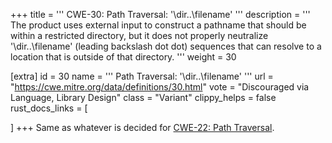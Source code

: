 +++
title = '''
CWE-30: Path Traversal: '\dir\..\filename'
'''
description	= '''
The product uses external input to construct a pathname that should be within a restricted directory, but it does not properly neutralize '\dir\..\filename' (leading backslash dot dot) sequences that can resolve to a location that is outside of that directory.
'''
weight = 30

[extra]
id = 30
name = '''
Path Traversal: '\dir\..\filename'
'''
url = "https://cwe.mitre.org/data/definitions/30.html"
vote = "Discouraged via Language, Library Design"
class = "Variant"
clippy_helps = false
rust_docs_links = [

]
+++
Same as whatever is decided for [CWE-22: Path Traversal](/cwes/cwe-22).
